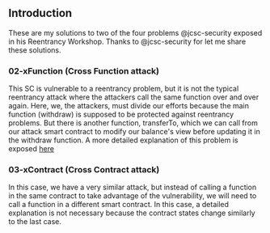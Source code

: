 ## Introduction
These are my solutions to two of the four problems @jcsc-security exposed in his Reentrancy Workshop. Thanks to @jcsc-security for let me share these solutions.

### 02-xFunction (Cross Function attack)
This SC is vulnerable to a reentrancy problem, but it is not the typical reentrancy attack where the attackers call the same function over and over again. Here, we, the attackers, must divide our efforts because the main function (withdraw) is supposed to be protected against reentrancy problems. But there is another function, transferTo, which we can call from our attack smart contract to modify our balance's view before updating it in the withdraw function. A more detailed explanation of this problem is exposed [here](test/02-poc_notes.md)

### 03-xContract (Cross Contract attack)
In this case, we have a very similar attack, but instead of calling a function in the same contract to take advantage of the vulnerability, we will need to call a function in a different smart contract. In this case, a detailed explanation is not necessary because the contract states change similarly to the last case.

